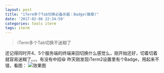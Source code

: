 ```yaml
---
layout: post
title: "iTerm多个Tab切换必备杀器：Badge(徽章)"
date: '2017-02-08 22:34:50'
categories: tools iterm
tags: iterm
---
```


> iTerm多个Tab切换不迷糊了

还记得同时开4、5个服务端的终端来回切换什么感觉么，刚开始还好，切着切着就容易迷糊了。。。有没有中招😆
昨天刚发现iTerm2设置里有个Badge，用起来不错，看图：
![效果图](http://7sbkou.com1.z0.glb.clouddn.com/badge.png)


